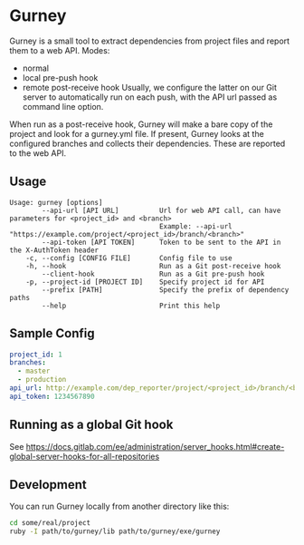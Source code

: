 # Gurney

Gurney is a small tool to extract dependencies from project files and report
them to a web API. Modes:
- normal
- local pre-push hook
- remote post-receive hook
Usually, we configure the latter on our Git server to automatically run on each
push, with the API url passed as command line option.

When run as a post-receive hook, Gurney will make a bare copy of the project and 
look for a gurney.yml file. If present, Gurney looks at the configured branches
and collects their dependencies. These are reported to the web API.

## Usage
```
Usage: gurney [options]
        --api-url [API URL]          Url for web API call, can have parameters for <project_id> and <branch>
                                     Example: --api-url "https://example.com/project/<project_id>/branch/<branch>"
        --api-token [API TOKEN]      Token to be sent to the API in the X-AuthToken header
    -c, --config [CONFIG FILE]       Config file to use
    -h, --hook                       Run as a Git post-receive hook
        --client-hook                Run as a Git pre-push hook
    -p, --project-id [PROJECT ID]    Specify project id for API
        --prefix [PATH]              Specify the prefix of dependency paths
        --help                       Print this help
```

## Sample Config
```yaml
project_id: 1
branches:
  - master
  - production
api_url: http://example.com/dep_reporter/project/<project_id>/branch/<branch>
api_token: 1234567890
```

## Running as a global Git hook
See https://docs.gitlab.com/ee/administration/server_hooks.html#create-global-server-hooks-for-all-repositories

## Development
You can run Gurney locally from another directory like this:

```bash
cd some/real/project
ruby -I path/to/gurney/lib path/to/gurney/exe/gurney
```
